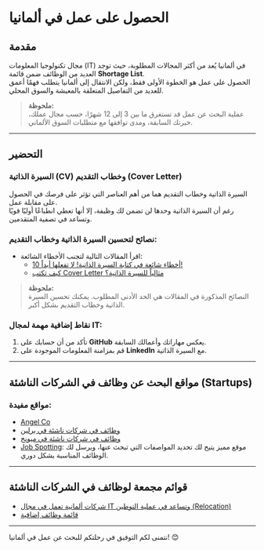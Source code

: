 # الحصول على عمل في ألمانيا

## مقدمة

مجال تكنولوجيا المعلومات (IT) في ألمانيا يُعد من أكثر المجالات المطلوبة، حيث توجد العديد من الوظائف ضمن قائمة **Shortage List**.  
الحصول على عمل هو الخطوة الأولى فقط، ولكن الانتقال إلى ألمانيا يتطلب فهمًا أعمق للعديد من التفاصيل المتعلقة بالمعيشة والسوق المحلي.

> **ملحوظة:**  
> عملية البحث عن عمل قد تستغرق ما بين 3 إلى 12 شهرًا، حسب مجال عملك، خبرتك السابقة، ومدى توافقها مع متطلبات السوق الألماني.

---

## التحضير

### السيرة الذاتية (CV) وخطاب التقديم (Cover Letter)

السيرة الذاتية وخطاب التقديم هما من أهم العناصر التي تؤثر على فرصك في الحصول على مقابلة عمل.  
رغم أن السيرة الذاتية وحدها لن تضمن لك وظيفة، إلا أنها تعطي انطباعًا أوليًا قويًا وتساعد في تصفية المتقدمين.

### نصائح لتحسين السيرة الذاتية وخطاب التقديم:

- اقرأ المقالات التالية لتجنب الأخطاء الشائعة:  
  - [10 أخطاء شائعة في كتابة السيرة الذاتية! لا تفعلها أبداً!](http://xash.me/10-common-resume-cv-mistakes/)  
  - [كيف تكتب Cover Letter مثالياً للسيرة الذاتية؟](http://xash.me/how-to-write-a-perfect-cover-letter/)  

> **ملحوظة:**  
> النصائح المذكورة في المقالات هي الحد الأدنى المطلوب. يمكنك تحسين السيرة الذاتية وخطاب التقديم بشكل أكبر.

### نقاط إضافية مهمة لمجال IT:

1. تأكد من أن حسابك على **GitHub** يعكس مهاراتك وأعمالك السابقة.
2. قم بمزامنة المعلومات الموجودة على **LinkedIn** مع السيرة الذاتية.

---

## مواقع البحث عن وظائف في الشركات الناشئة (Startups)

### مواقع مفيدة:

- [Angel Co](https://angel.co/jobs)  
- [وظائف في شركات ناشئة في برلين](http://berlinstartupjobs.com)  
- [وظائف في شركات ناشئة في ميونخ](http://blog.honeypot.io/munich-tech-map)  
- [Job Spotting](http://jobspotting.com): موقع مميز يتيح لك تحديد المواصفات التي تبحث عنها، ويرسل لك الوظائف المناسبة بشكل دوري.

---

## قوائم مجمعة لوظائف في الشركات الناشئة

- [شركات ألمانية تعمل في مجال IT وتساعد في عملية التوطين (Relocation)](https://docs.google.com/spreadsheets/d/1EohVGGwrFN9isFPbSilg7N413yMtKX2URF8YDYhOeIM)  
- [قائمة وظائف إضافية](https://docs.google.com/document/d/13QBJ2mmlWR3PLycvjW34XK6isBgjjITqaEl3-UFt1NI/)

---

نتمنى لكم التوفيق في رحلتكم للبحث عن عمل في ألمانيا! 😊